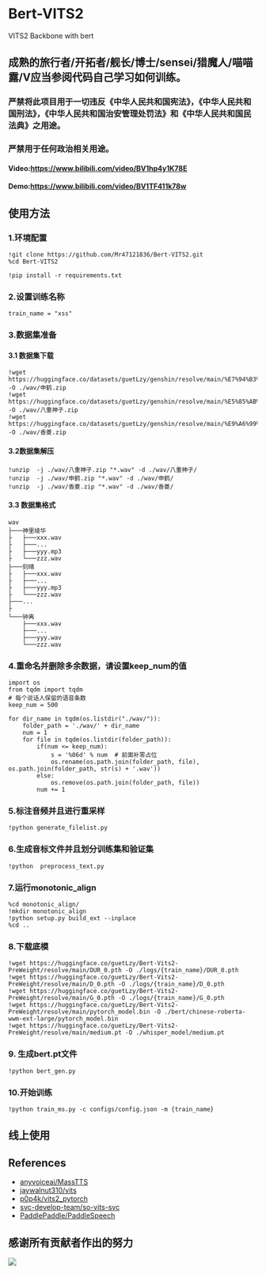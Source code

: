 # Bert-VITS2

VITS2 Backbone with bert
## 成熟的旅行者/开拓者/舰长/博士/sensei/猎魔人/喵喵露/V应当参阅代码自己学习如何训练。
### 严禁将此项目用于一切违反《中华人民共和国宪法》，《中华人民共和国刑法》，《中华人民共和国治安管理处罚法》和《中华人民共和国民法典》之用途。
### 严禁用于任何政治相关用途。
#### Video:https://www.bilibili.com/video/BV1hp4y1K78E
#### Demo:https://www.bilibili.com/video/BV1TF411k78w
## 使用方法
### 1.环境配置
```
!git clone https://github.com/Mr47121836/Bert-VITS2.git
%cd Bert-VITS2
```

```
!pip install -r requirements.txt
```
###  2.设置训练名称
```
train_name = "xss"
```
### 3.数据集准备
#### 3.1 数据集下载
```
!wget https://huggingface.co/datasets/guetLzy/genshin/resolve/main/%E7%94%B3%E9%B9%A4.zip -O ./wav/申鹤.zip
!wget https://huggingface.co/datasets/guetLzy/genshin/resolve/main/%E5%85%AB%E9%87%8D%E7%A5%9E%E5%AD%90.zip -O ./wav/八重神子.zip
!wget https://huggingface.co/datasets/guetLzy/genshin/resolve/main/%E9%A6%99%E8%8F%B1.zip -O ./wav/香菱.zip
```
#### 3.2数据集解压
```
!unzip  -j ./wav/八重神子.zip "*.wav" -d ./wav/八重神子/
!unzip  -j ./wav/申鹤.zip "*.wav" -d ./wav/申鹤/
!unzip  -j ./wav/香菱.zip "*.wav" -d ./wav/香菱/
```
#### 3.3 数据集格式
```
wav
├───神里绫华
├   ├───xxx.wav
├   ├───...
├   ├───yyy.mp3
├   └───zzz.wav
├───刻晴
├   ├───xxx.wav
├   ├───...
├   ├───yyy.mp3
├   └───zzz.wav
├───...
├
└───钟离
    ├───xxx.wav
    ├───...
    ├───yyy.wav
    └───zzz.wav
```
### 4.重命名并删除多余数据，请设置keep_num的值
```
import os
from tqdm import tqdm
# 每个说话人保留的语音条数
keep_num = 500 

for dir_name in tqdm(os.listdir("./wav/")):
    folder_path = './wav/' + dir_name
    num = 1
    for file in tqdm(os.listdir(folder_path)):
        if(num <= keep_num):
            s = '%06d' % num  # 前面补零占位
            os.rename(os.path.join(folder_path, file), os.path.join(folder_path, str(s) + '.wav'))
        else:
            os.remove(os.path.join(folder_path, file))
        num += 1
```
### 5.标注音频并且进行重采样
```
!python generate_filelist.py
```
### 6.生成音标文件并且划分训练集和验证集
```
!python  preprocess_text.py
```
### 7.运行monotonic_align
```
%cd monotonic_align/
!mkdir monotonic_align
!python setup.py build_ext --inplace
%cd ..
```
### 8.下载底模
```
!wget https://huggingface.co/guetLzy/Bert-Vits2-PreWeight/resolve/main/DUR_0.pth -O ./logs/{train_name}/DUR_0.pth
!wget https://huggingface.co/guetLzy/Bert-Vits2-PreWeight/resolve/main/D_0.pth -O ./logs/{train_name}/D_0.pth
!wget https://huggingface.co/guetLzy/Bert-Vits2-PreWeight/resolve/main/G_0.pth -O ./logs/{train_name}/G_0.pth
!wget https://huggingface.co/guetLzy/Bert-Vits2-PreWeight/resolve/main/pytorch_model.bin -O ./bert/chinese-roberta-wwm-ext-large/pytorch_model.bin
!wget https://huggingface.co/guetLzy/Bert-Vits2-PreWeight/resolve/main/medium.pt -O ./whisper_model/medium.pt
```
### 9. 生成bert.pt文件
```
!python bert_gen.py
```
### 10.开始训练
```
!python train_ms.py -c configs/config.json -m {train_name}
```
## 线上使用

## References
+ [anyvoiceai/MassTTS](https://github.com/anyvoiceai/MassTTS)
+ [jaywalnut310/vits](https://github.com/jaywalnut310/vits)
+ [p0p4k/vits2_pytorch](https://github.com/p0p4k/vits2_pytorch)
+ [svc-develop-team/so-vits-svc](https://github.com/svc-develop-team/so-vits-svc)
+ [PaddlePaddle/PaddleSpeech](https://github.com/PaddlePaddle/PaddleSpeech)
## 感谢所有贡献者作出的努力
<a href="https://github.com/fishaudio/Bert-VITS2/graphs/contributors" target="_blank">
  <img src="https://contrib.rocks/image?repo=fishaudio/Bert-VITS2" />
</a>

